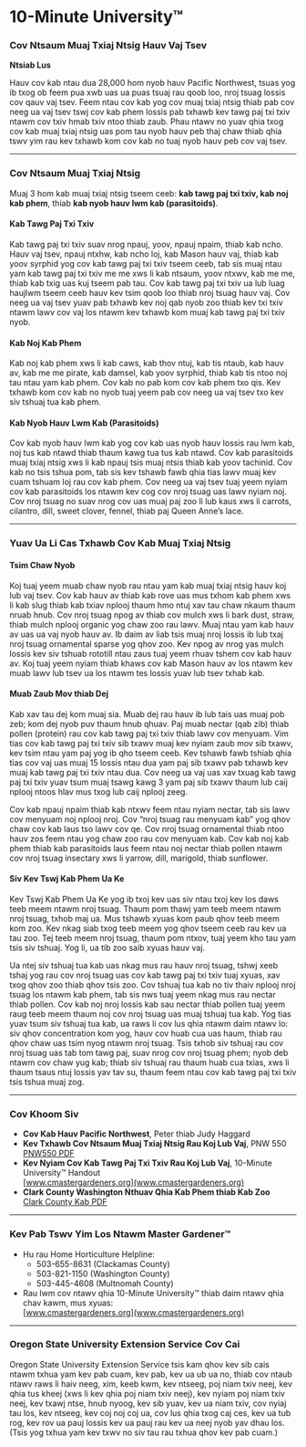 # 10-Minute University™

### Cov Ntsaum Muaj Txiaj Ntsig Hauv Vaj Tsev

**Ntsiab Lus**

Hauv cov kab ntau dua 28,000 hom nyob hauv Pacific Northwest, tsuas yog ib txog ob feem pua xwb uas ua puas tsuaj rau qoob loo, nroj tsuag lossis cov qauv vaj tsev. Feem ntau cov kab yog cov muaj txiaj ntsig thiab pab cov neeg ua vaj tsev tswj cov kab phem lossis pab txhawb kev tawg paj txi txiv ntawm cov txiv hmab txiv ntoo thiab zaub. Phau ntawv no yuav qhia txog cov kab muaj txiaj ntsig uas pom tau nyob hauv peb thaj chaw thiab qhia tswv yim rau kev txhawb kom cov kab no tuaj nyob hauv peb cov vaj tsev.

---

### Cov Ntsaum Muaj Txiaj Ntsig

Muaj 3 hom kab muaj txiaj ntsig tseem ceeb: **kab tawg paj txi txiv, kab noj kab phem**, thiab **kab nyob hauv lwm kab (parasitoids)**.

#### Kab Tawg Paj Txi Txiv
Kab tawg paj txi txiv suav nrog npauj, yoov, npauj npaim, thiab kab ncho. Hauv vaj tsev, npauj ntxhw, kab ncho loj, kab Mason hauv vaj, thiab kab yoov syrphid yog cov kab tawg paj txi txiv tseem ceeb, tab sis muaj ntau yam kab tawg paj txi txiv me me xws li kab ntsaum, yoov ntxwv, kab me me, thiab kab txig uas kuj tseem pab tau. Cov kab tawg paj txi txiv ua lub luag haujlwm tseem ceeb hauv kev tsim qoob loo thiab nroj tsuag hauv vaj. Cov neeg ua vaj tsev yuav pab txhawb kev noj qab nyob zoo thiab kev txi txiv ntawm lawv cov vaj los ntawm kev txhawb kom muaj kab tawg paj txi txiv nyob.

#### Kab Noj Kab Phem
Kab noj kab phem xws li kab caws, kab thov ntuj, kab tis ntaub, kab hauv av, kab me me pirate, kab damsel, kab yoov syrphid, thiab kab tis ntoo noj tau ntau yam kab phem. Cov kab no pab kom cov kab phem txo qis. Kev txhawb kom cov kab no nyob tuaj yeem pab cov neeg ua vaj tsev txo kev siv tshuaj tua kab phem.

#### Kab Nyob Hauv Lwm Kab (Parasitoids)
Cov kab nyob hauv lwm kab yog cov kab uas nyob hauv lossis rau lwm kab, noj tus kab ntawd thiab thaum kawg tua tus kab ntawd. Cov kab parasitoids muaj txiaj ntsig xws li kab npauj tsis muaj ntsis thiab kab yoov tachinid. Cov kab no tsis tshua pom, tab sis kev tshawb fawb qhia tias lawv muaj kev cuam tshuam loj rau cov kab phem. Cov neeg ua vaj tsev tuaj yeem nyiam cov kab parasitoids los ntawm kev cog cov nroj tsuag uas lawv nyiam noj. Cov nroj tsuag no suav nrog cov uas muaj paj zoo li lub kaus xws li carrots, cilantro, dill, sweet clover, fennel, thiab paj Queen Anne’s lace.

---

### Yuav Ua Li Cas Txhawb Cov Kab Muaj Txiaj Ntsig

#### Tsim Chaw Nyob
Koj tuaj yeem muab chaw nyob rau ntau yam kab muaj txiaj ntsig hauv koj lub vaj tsev. Cov kab hauv av thiab kab rove uas mus txhom kab phem xws li kab slug thiab kab txiav nplooj thaum hmo ntuj xav tau chaw nkaum thaum nruab hnub. Cov nroj tsuag npog av thiab cov mulch xws li bark dust, straw, thiab mulch nplooj organic yog chaw zoo rau lawv. Muaj ntau yam kab hauv av uas ua vaj nyob hauv av. Ib daim av liab tsis muaj nroj lossis ib lub txaj nroj tsuag ornamental sparse yog qhov zoo. Kev npog av nrog yas mulch lossis kev siv tshuab rototill ntau zaus tuaj yeem rhuav tshem cov kab hauv av. Koj tuaj yeem nyiam thiab khaws cov kab Mason hauv av los ntawm kev muab lawv lub tsev ua los ntawm tes lossis yuav lub tsev txhab kab.

#### Muab Zaub Mov thiab Dej
Kab xav tau dej kom muaj sia. Muab dej rau hauv ib lub tais uas muaj pob zeb; kom dej nyob puv thaum hnub qhuav. Paj muab nectar (qab zib) thiab pollen (protein) rau cov kab tawg paj txi txiv thiab lawv cov menyuam. Vim tias cov kab tawg paj txi txiv sib txawv muaj kev nyiam zaub mov sib txawv, kev tsim ntau yam paj yog ib qho tseem ceeb. Kev tshawb fawb tshiab qhia tias cov vaj uas muaj 15 lossis ntau dua yam paj sib txawv pab txhawb kev muaj kab tawg paj txi txiv ntau dua. Cov neeg ua vaj uas xav txuag kab tawg paj txi txiv yuav tsum muaj tsawg kawg 3 yam paj sib txawv thaum lub caij nplooj ntoos hlav mus txog lub caij nplooj zeeg.

Cov kab npauj npaim thiab kab ntxwv feem ntau nyiam nectar, tab sis lawv cov menyuam noj nplooj nroj. Cov “nroj tsuag rau menyuam kab” yog qhov chaw cov kab laus tso lawv cov qe. Cov nroj tsuag ornamental thiab ntoo hauv zos feem ntau yog chaw zoo rau cov menyuam kab. Cov kab noj kab phem thiab kab parasitoids laus feem ntau noj nectar thiab pollen ntawm cov nroj tsuag insectary xws li yarrow, dill, marigold, thiab sunflower.

#### Siv Kev Tswj Kab Phem Ua Ke
Kev Tswj Kab Phem Ua Ke yog ib txoj kev uas siv ntau txoj kev los daws teeb meem ntawm nroj tsuag. Thaum pom thawj yam teeb meem ntawm nroj tsuag, txhob maj ua. Mus tshawb xyuas kom paub qhov teeb meem kom zoo. Kev nkag siab txog teeb meem yog qhov tseem ceeb rau kev ua tau zoo. Tej teeb meem nroj tsuag, thaum pom ntxov, tuaj yeem kho tau yam tsis siv tshuaj. Yog li, ua tib zoo saib xyuas hauv vaj.

Ua ntej siv tshuaj tua kab uas nkag mus rau hauv nroj tsuag, tshwj xeeb tshaj yog rau cov nroj tsuag uas cov kab tawg paj txi txiv tuaj xyuas, xav txog qhov zoo thiab qhov tsis zoo. Cov tshuaj tua kab no tiv thaiv nplooj nroj tsuag los ntawm kab phem, tab sis nws tuaj yeem nkag mus rau nectar thiab pollen. Cov kab noj nroj lossis kab sau nectar thiab pollen tuaj yeem raug teeb meem thaum noj cov nroj tsuag uas muaj tshuaj tua kab. Yog tias yuav tsum siv tshuaj tua kab, ua raws li cov lus qhia ntawm daim ntawv lo: siv qhov concentration kom yog, hauv cov huab cua uas haum, thiab rau qhov chaw uas tsim nyog ntawm nroj tsuag. Tsis txhob siv tshuaj rau cov nroj tsuag uas tab tom tawg paj, suav nrog cov nroj tsuag phem; nyob deb ntawm cov chaw yug kab; thiab siv tshuaj rau thaum huab cua txias, xws li thaum tsaus ntuj lossis yav tav su, thaum feem ntau cov kab tawg paj txi txiv tsis tshua muaj zog.

---

### Cov Khoom Siv

- **Cov Kab Hauv Pacific Northwest**, Peter thiab Judy Haggard  
- **Kev Txhawb Cov Ntsaum Muaj Txiaj Ntsig Rau Koj Lub Vaj**, PNW 550  
  [PNW550 PDF](http://ir.library.oregonstate.edu/xmlui/bitstream/handle/1957/38715/pnw550.pdf)  
- **Kev Nyiam Cov Kab Tawg Paj Txi Txiv Rau Koj Lub Vaj**, 10-Minute University™ Handout  
  [www.cmastergardeners.org](www.cmastergardeners.org)  
- **Clark County Washington Nthuav Qhia Kab Phem thiab Kab Zoo**  
  [Clark County Kab PDF](http://www.co.clark.wa.us/recycle/documents/BadBugs.pdf)  

---

### Kev Pab Tswv Yim Los Ntawm Master Gardener™

- Hu rau Home Horticulture Helpline:  
  - 503-655-8631 (Clackamas County)  
  - 503-821-1150 (Washington County)  
  - 503-445-4608 (Multnomah County)  
- Rau lwm cov ntawv qhia 10-Minute University™ thiab daim ntawv qhia chav kawm, mus xyuas:  
  [www.cmastergardeners.org](www.cmastergardeners.org)  

---

### Oregon State University Extension Service Cov Cai

Oregon State University Extension Service tsis kam qhov kev sib cais ntawm txhua yam kev pab cuam, kev pab, kev ua ub ua no, thiab cov ntaub ntawv raws li haiv neeg, xim, keeb kwm, kev ntseeg, poj niam txiv neej, kev qhia tus kheej (xws li kev qhia poj niam txiv neej), kev nyiam poj niam txiv neej, kev txawj ntse, hnub nyoog, kev sib yuav, kev ua niam txiv, cov nyiaj tau los, kev ntseeg, kev coj noj coj ua, cov lus qhia txog caj ces, kev ua tub rog, kev rov ua pauj lossis kev ua pauj rau kev ua neej nyob yav dhau los. (Tsis yog txhua yam kev txwv no siv tau rau txhua qhov kev pab cuam.)